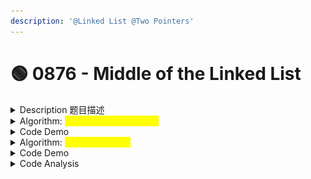 ```yaml
---
description: '@Linked List @Two Pointers'
---
```


# 🟢 0876 - Middle of the Linked List

<details>

<summary>Description 题目描述 </summary>

Given the `head` of a singly linked list, return _the <mark style="color:yellow;">**middle**</mark> node of the linked list_.

<mark style="color:yellow;">**If there are two middle nodes,**</mark> return **the **<mark style="color:yellow;">**second middle**</mark> node.

![](<../../.gitbook/assets/Screenshot 2023-10-15 at 9.20.03 PM.png>)

</details>

<details>

<summary>Algorithm: <mark style="color:yellow;">Fast and Slow Pointers</mark></summary>

这个问题可以通过使用两个指针：一个快指针和一个慢指针来解决。这种方法被称为“快慢指针”或“双指针”方法。下面是算法的步骤：

1. 创建两个指针 `slow` 和 `fast`，并将它们都设置为链表的头节点。
2. **同时移动**这两个指针，`slow` 指针每次移动一个节点，`fast` 指针每次移动两个节点。
3. 当 `fast` 指针到达链表的尾部或者 `fast` 指针的下一个节点是 `null`（这代表链表长度为偶数）时，`slow` 指针就指向了链表的中间节点。

这种方法的原理是：

* 因为 `fast` 指针每次移动的速度是 `slow` 指针的两倍，所以当 `fast` 指针到达链表的尾部时，`slow` 指针刚好在链表的中间。
* 如果链表的长度是偶数，那么 `fast` 指针会在到达尾部节点之前就停下来，这时 `slow` 指针指向的是中间两个节点的第一个，再移动一步就是第二个中间节点。

</details>

<details>

<summary>Code Demo</summary>

卡点：\
1\. linked list的middle? \
2\. 怎么才能在有两个middle的时候retrieve second?&#x20;

<mark style="color:yellow;">**Q: while loop 为什么设定fast != null && fast.next != null? 为什么return slow 而不是slow.next**</mark>

* <mark style="color:green;">**奇数的edge case:**</mark>** **<mark style="background-color:yellow;">**此时fast.next == null**</mark>&#x20;

```
        slow
          ↓
1 -> 2 -> 3 -> 4 -> 5
                    ↑
                  fast
```

* <mark style="color:green;">**偶数的edge case:**</mark>  \
  <mark style="color:red;">倒数第二个循环, 因为此时fast. != null && fast.next != null，</mark>**所以会进入下一个循环**\ <mark style="color:red;">slow指向的是middle中的第一个</mark>

```
    slow
      ↓
 1 -> 2 -> 3 -> 4
           ↑
          fast
```

**进入下一个循环**：<mark style="color:red;">**slow指向的恰好是middle中的第二个元素**</mark>，此时<mark style="background-color:yellow;">**fast ==  null**</mark>

```
        slow
          ↓
1 -> 2 -> 3 -> 4 -> null
                     ↑
                    fast 
```

```java
// if even num: return the second one
class Solution {
    public ListNode middleNode(ListNode head) {
        // initialize two pointers
        ListNode slow = head;
        ListNode fast = head;
        // fast!=null => match even number of elements edge case
        // fast.next!=null => match odd number of elements edge case
        while (fast != null && fast.next != null) {
            slow = slow.next; // 1 step/move
            fast = fast.next.next; // 2 steps / move
        }
        return slow;
    }
}
```

<pre class="language-java"><code class="lang-java">// if even num: return the first one
class Solution {
    public ListNode middleNode(ListNode head) {
        // initialize two pointers
        ListNode slow = head;
        ListNode fast = head;
        <a data-footnote-ref href="#user-content-fn-1">ListNode prev = null;</a>
        // fast!=null => match even number of elements edge case
        // fast.next!=null => match odd number of elements edge case
        while (fast != null &#x26;&#x26; fast.next != null) {
            prev = slow; 
            slow = slow.next; // 1 step/move
            fast = fast.next.next; // 2 steps / move
        }
        // when the num is even: return the first mid 
        if (fast != null){
            <a data-footnote-ref href="#user-content-fn-2">return prev;</a>
        }
        return slow;
    }
}

</code></pre>

</details>

<details>

<summary>Algorithm: <mark style="color:yellow;">convert to array</mark> </summary>

**Intuition and Algorithm**

Put every node into an array  in order. Then the middle node is just `A[A.length // 2]`, since we can retrieve each node by index.

We can initialize the array to be of length `100`, as we're told in the problem description that the input contains between `1` and `100` nodes.

在这个方法中，我们首先创建了一个数组 `A` 来存储链表中的每个节点。然后我们遍历链表，把链表中的每个节点都保存到数组中，并用 `t` 来记录节点的数量。

最后，我们返回 `A[t / 2]`。这是因为，如果链表有 `t` 个节点，那么中间节点就是第 `t / 2` 个节点（数组下标从0开始计数）。

<mark style="color:yellow;">**这个解法的关键在于整数除法会自动向下取整。**</mark>所以，如果 `t` 是奇数，`t / 2` 就是中间的那个节点（因为索引从0开始，所以 `t / 2` 是第 `(t / 2) + 1` 个节点），如果 `t` 是偶数，`t / 2` 就是中间两个节点中的第二个。

例如，如果链表的长度是5（奇数），节点是 1->2->3->4->5，那么 `t / 2` 就是 2，对应的节点是3，即中间节点。

如果链表的长度是4（偶数），节点是 1->2->3->4，那么 `t / 2` 就是 2，对应的节点是3，即中间的第二个节点。

所以，这个解法可以正确地返回链表的中间节点。如果链表有两个中间节点，它会返回第二个。

<mark style="color:yellow;">在 Java 中，不存在</mark> <mark style="color:yellow;"></mark><mark style="color:yellow;">`//`</mark> <mark style="color:yellow;"></mark><mark style="color:yellow;">这种除法运算符。Java 只有</mark> <mark style="color:yellow;"></mark><mark style="color:yellow;">`/`</mark> <mark style="color:yellow;"></mark><mark style="color:yellow;">这一种除法运算符。</mark>

根据操作数的类型，Java 的 `/` 可以进行浮点数除法或整数除法：

* 如果两个操作数都是整数，那么 `/` 就进行整数除法，结果会自动向下取整。例如，`5 / 2` 会返回 `2`。
* 如果至少有一个操作数是浮点数，那么 `/` 就进行浮点数除法，结果是一个浮点数。例如，`5.0 / 2` 或 `5 / 2.0` 会返回 `2.5`。

在你给出的 Java 代码中，`t` 是一个整数，所以 `t / 2` 进行的是整数除法，结果会自动向下取整。这正好符合我们找链表中间节点的需求：如果链表长度是奇数，返回中间的节点；如果链表长度是偶数，返回中间两个节点的第二个。

</details>

<details>

<summary>Code Demo </summary>

```java
class Solution {
    public ListNode middleNode(ListNode head) {
        ListNode[] A = new ListNode[100];
        int t = 0;
        while (head != null) {
            A[t++] = head;
            head = head.next;
        }
        return A[t / 2];
    }
}
```

</details>

<details>

<summary>Code Analysis</summary>

fast & slow:&#x20;

* Time Complexity: , where $$N$$ is the number of nodes in the given list.
* Space Complexity: $$O(1)$$, the space used by `slow` and `fast`.

Array:

* Time Complexity: O(N), where NNN is the number of nodes in the given list.

<!---->

* Space Complexity: O(N), the space used by A.

</details>

[^1]: initiate a placeholder for the previous node

[^2]: return the previous one
